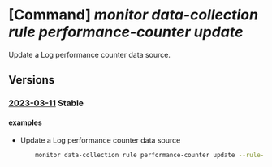 # [Command] _monitor data-collection rule performance-counter update_

Update a Log performance counter data source.

## Versions

### [2023-03-11](/Resources/mgmt-plane/L3N1YnNjcmlwdGlvbnMve30vcmVzb3VyY2Vncm91cHMve30vcHJvdmlkZXJzL21pY3Jvc29mdC5pbnNpZ2h0cy9kYXRhY29sbGVjdGlvbnJ1bGVzL3t9/2023-03-11.xml) **Stable**

<!-- mgmt-plane /subscriptions/{}/resourcegroups/{}/providers/microsoft.insights/datacollectionrules/{} 2023-03-11 properties.dataSources.performanceCounters[] -->

#### examples

- Update a Log performance counter data source
    ```bash
        monitor data-collection rule performance-counter update --rule-name myCollectionRule --resource-group myResourceGroup --name team2ExtraCounters
    ```
